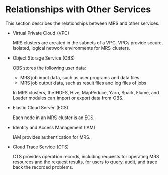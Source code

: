 # Relationships with Other Services<a name="EN-US_TOPIC_0125375790"></a>

This section describes the relationships between MRS and other services.

-   Virtual Private Cloud \(VPC\)

    MRS clusters are created in the subnets of a VPC. VPCs provide secure, isolated, logical network environments for MRS clusters.

-   Object Storage Service \(OBS\)

    OBS stores the following user data:

    -   MRS job input data, such as user programs and data files
    -   MRS job output data, such as result files and log files of jobs

    In MRS clusters, the HDFS, Hive, MapReduce, Yarn, Spark, Flume, and Loader modules can import or export data from OBS.

-   Elastic Cloud Server \(ECS\)

    Each node in an MRS cluster is an ECS.

-   Identity and Access Management \(IAM\)

    IAM provides authentication for MRS.

-   Cloud Trace Service \(CTS\)

    CTS provides operation records, including requests for operating MRS resources and the request results, for users to query, audit, and trace back the recorded problems.


